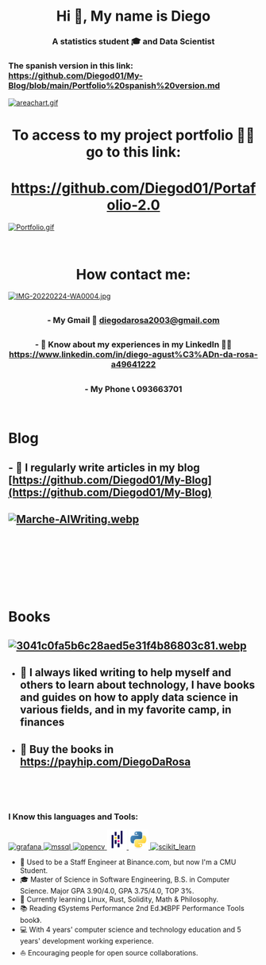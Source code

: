 
   <h1 align="center">Hi 👋, My name is Diego</h1>
   <h3 align="center">A statistics student  🎓 and Data Scientist</h3>

### The spanish version in this link: https://github.com/Diegod01/My-Blog/blob/main/Portfolio%20spanish%20version.md

[![areachart.gif](https://i.postimg.cc/0QX3ZkMF/areachart.gif)](https://postimg.cc/cgYXLNcB) 


# <h1 align="center"> To access to my project portfolio 👨‍💻 go to this link:</h1>
# <h1 align="center"> https://github.com/Diegod01/Portafolio-2.0</h3>

[![Portfolio.gif](https://i.postimg.cc/FRm9qdXY/Portfolio.gif)](https://postimg.cc/R3s5J0Fm)




⠀⠀⠀⠀⠀⠀⠀
⠀⠀⠀⠀⠀⠀⠀
⠀⠀⠀⠀⠀⠀⠀
⠀⠀⠀⠀⠀⠀⠀




# <h1 align="center"> **How contact me:**</h1>
[![IMG-20220224-WA0004.jpg](https://i.postimg.cc/RVfvGQ5M/IMG-20220224-WA0004.jpg)](https://postimg.cc/QH8Ld7dP)

## <h3 align="center">- My Gmail 📨 **diegodarosa2003@gmail.com**</h3>
## <h3 align="center">- 📄 Know about my experiences in my LinkedIn 👩‍💻 **https://www.linkedin.com/in/diego-agust%C3%ADn-da-rosa-a49641222**
## <h3 align="center">- My Phone 📞 **093663701**</h3>

⠀⠀⠀
⠀⠀⠀
⠀⠀⠀
⠀⠀⠀

# Blog
## - 📝 I regularly write articles in my blog [https://github.com/Diegod01/My-Blog](https://github.com/Diegod01/My-Blog)
## [![Marche-AIWriting.webp](https://i.postimg.cc/DZVm6ftx/Marche-AIWriting.webp)](https://postimg.cc/DWg2yhfG)
⠀⠀⠀
⠀⠀⠀


⠀⠀⠀⠀⠀⠀
⠀⠀⠀


⠀⠀⠀⠀⠀⠀



⠀⠀⠀⠀⠀⠀



# Books
## [![3041c0fa5b6c28aed5e31f4b86803c81.webp](https://i.postimg.cc/2SbztRdM/3041c0fa5b6c28aed5e31f4b86803c81.webp)](https://postimg.cc/zyNZLQcF)
- ##  🌱  I always liked writing to help myself and others to learn about technology, I have books and guides on how to apply data science in various fields, and in my favorite camp, in finances
- ## 📖 Buy the books in https://payhip.com/DiegoDaRosa








⠀⠀⠀⠀⠀⠀





⠀⠀⠀⠀⠀⠀


<h3 align="left">I Know this languages and Tools:</h3>
<p align="left"> <a href="https://grafana.com" target="_blank" rel="noreferrer"> <img src="https://www.vectorlogo.zone/logos/grafana/grafana-icon.svg" alt="grafana" width="40" height="40"/> </a> <a href="https://www.microsoft.com/en-us/sql-server" target="_blank" rel="noreferrer"> <img src="https://www.svgrepo.com/show/303229/microsoft-sql-server-logo.svg" alt="mssql" width="40" height="40"/> </a> <a href="https://opencv.org/" target="_blank" rel="noreferrer"> <img src="https://www.vectorlogo.zone/logos/opencv/opencv-icon.svg" alt="opencv" width="40" height="40"/> </a> <a href="https://pandas.pydata.org/" target="_blank" rel="noreferrer"> <img src="https://raw.githubusercontent.com/devicons/devicon/2ae2a900d2f041da66e950e4d48052658d850630/icons/pandas/pandas-original.svg" alt="pandas" width="40" height="40"/> </a> <a href="https://www.python.org" target="_blank" rel="noreferrer"> <img src="https://raw.githubusercontent.com/devicons/devicon/master/icons/python/python-original.svg" alt="python" width="40" height="40"/> </a> <a href="https://scikit-learn.org/" target="_blank" rel="noreferrer"> <img src="https://upload.wikimedia.org/wikipedia/commons/0/05/Scikit_learn_logo_small.svg" alt="scikit_learn" width="40" height="40"/> </a> </p>




* 💼   Used to be a Staff Engineer at Binance.com, but now I'm a CMU Student.
* 🎓   Master of Science in Software Engineering, B.S. in Computer Science. Major GPA 3.90/4.0, GPA 3.75/4.0, TOP 3%.
* 🌱   Currently learning Linux, Rust, Solidity, Math & Philosophy.
* 📚   Reading 《Systems Performance 2nd Ed.》《BPF Performance Tools book》.
* 💻   With 4 years' computer science and technology education and 5 years' development working experience.
* ⛵   Encouraging people for open source collaborations.
